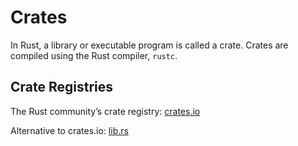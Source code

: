 # Crates

In Rust, a library or executable program is called a crate. Crates are compiled using the Rust compiler, `rustc`.

## Crate Registries

The Rust community’s crate registry: [crates.io]( https://crates.io )

Alternative to crates.io: [lib.rs]( https://lib.rs/ )

